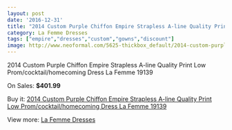 ```yaml
---
layout: post
date: '2016-12-31'
title: "2014 Custom Purple Chiffon Empire Strapless A-line Quality Print Low Prom/cocktail/homecoming Dress La Femme 19139"
category: La Femme Dresses
tags: ["empire","dresses","custom","gowns","discount"]
image: http://www.neoformal.com/5625-thickbox_default/2014-custom-purple-chiffon-empire-strapless-a-line-quality-print-low-prom-cocktail-homecoming-dress-la-femme-19139.jpg
---
```

2014 Custom Purple Chiffon Empire Strapless A-line Quality Print Low Prom/cocktail/homecoming Dress La Femme 19139

On Sales: **$401.99**
<a href="https://www.neoformal.com/en/la-femme-dresses/2050-2014-custom-purple-chiffon-empire-strapless-a-line-quality-print-low-prom-cocktail-homecoming-dress-la-femme-19139.html"><amp-img layout="responsive" width="600" height="600" src="//www.neoformal.com/5625-thickbox_default/2014-custom-purple-chiffon-empire-strapless-a-line-quality-print-low-prom-cocktail-homecoming-dress-la-femme-19139.jpg" alt="2014 Custom Purple Chiffon Empire Strapless A-line Quality Print Low Prom/cocktail/homecoming Dress La Femme 19139 0" /></a>
<a href="https://www.neoformal.com/en/la-femme-dresses/2050-2014-custom-purple-chiffon-empire-strapless-a-line-quality-print-low-prom-cocktail-homecoming-dress-la-femme-19139.html"><amp-img layout="responsive" width="600" height="600" src="//www.neoformal.com/5626-thickbox_default/2014-custom-purple-chiffon-empire-strapless-a-line-quality-print-low-prom-cocktail-homecoming-dress-la-femme-19139.jpg" alt="2014 Custom Purple Chiffon Empire Strapless A-line Quality Print Low Prom/cocktail/homecoming Dress La Femme 19139 1" /></a>

Buy it: [2014 Custom Purple Chiffon Empire Strapless A-line Quality Print Low Prom/cocktail/homecoming Dress La Femme 19139](https://www.neoformal.com/en/la-femme-dresses/2050-2014-custom-purple-chiffon-empire-strapless-a-line-quality-print-low-prom-cocktail-homecoming-dress-la-femme-19139.html "2014 Custom Purple Chiffon Empire Strapless A-line Quality Print Low Prom/cocktail/homecoming Dress La Femme 19139")

View more: [La Femme Dresses](https://www.neoformal.com/en/16-la-femme-dresses "La Femme Dresses")